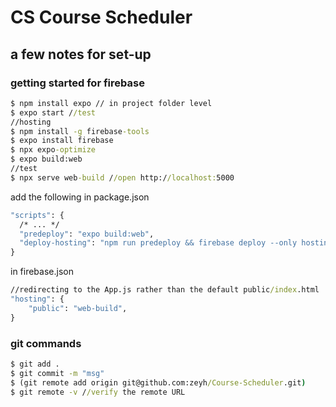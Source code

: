 # CS Course Scheduler

## a few notes for set-up

### getting started for firebase
```bat
$ npm install expo // in project folder level
$ expo start //test
//hosting
$ npm install -g firebase-tools
$ expo install firebase
$ npx expo-optimize
$ expo build:web
//test  
$ npx serve web-build //open http://localhost:5000
```

add the following in package.json
```bat
"scripts": {
  /* ... */
  "predeploy": "expo build:web",
  "deploy-hosting": "npm run predeploy && firebase deploy --only hosting",
}
```

in firebase.json
```bat
//redirecting to the App.js rather than the default public/index.html
"hosting": {
    "public": "web-build",
}
```

### git commands
```bat
$ git add .
$ git commit -m "msg"
$ (git remote add origin git@github.com:zeyh/Course-Scheduler.git)
$ git remote -v //verify the remote URL
```